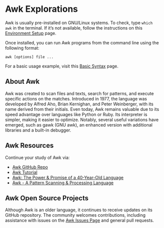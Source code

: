 # Awk Explorations

Awk is usually pre-installed on GNU/Linux systems. To check, type `which awk` in the terminal. If it’s not available, follow the instructions on this [Environment Setup](https://www.tutorialspoint.com/awk/awk_environment.htm) page. 

Once installed, you can run Awk programs from the command line using the following format:

```
awk [options] file ...
```

For a basic usage example, visit this [Basic Syntax](https://www.tutorialspoint.com/awk/awk_basic_syntax.htm) page.

## About Awk

​​Awk was created to scan files and texts, search for patterns, and execute specific actions on the matches. Introduced in 1977, the language was developed by Alfred Aho, Brian Kernighan, and Peter Weinberger, with its name derived from their initials. Even today, Awk remains valuable due to its speed advantage over languages like Python or Ruby. Its interpreter is simpler, making it easier to optimize. Notably, several useful variations have emerged, such as gawk (GNU awk), an enhanced version with additional libraries and a built-in debugger.

## Awk Resources

Continue your study of Awk via:

- [Awk GitHub Repo](https://github.com/onetrueawk/awk)
- [Awk Tutorial](https://www.tutorialspoint.com/awk/index.htm)
- [Awk: The Power & Promise of a 40-Year-Old Language](https://www.fosslife.org/awk-power-and-promise-40-year-old-language)
- [Awk - A Pattern Scanning & Processing Language](https://www.awk.dev/awk.spe.pdf)

## Awk Open Source Projects

Although Awk is an older language, it continues to receive updates on its GitHub repository. The community welcomes contributions, including assistance with issues on the [Awk Issues Page](https://github.com/onetrueawk/awk/issues) and general pull requests.
